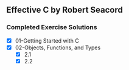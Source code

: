 ## Effective C by Robert Seacord

### Completed Exercise Solutions

- [X] 01-Getting Started with C
- [X] 02-Objects, Functions, and Types
    - [X] 2.1
    - [X] 2.2
